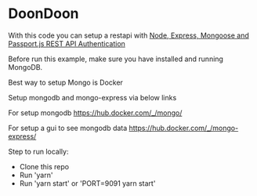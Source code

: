 # DoonDoon

With this code you can setup a restapi with [Node, Express, Mongoose and Passport.js REST API Authentication](https://www.djamware.com/post/58eba06380aca72673af8500/node-express-mongoose-and-passportjs-rest-api-authentication)

Before run this example, make sure you have installed and running MongoDB.

Best way to setup Mongo is Docker

Setup mongodb and mongo-express via below links

For setup mongodb
https://hub.docker.com/_/mongo/

For setup a gui to see mongodb data
https://hub.docker.com/_/mongo-express/ 

Step to run locally:

* Clone this repo
* Run 'yarn'
* Run 'yarn start' or 'PORT=9091 yarn start'
